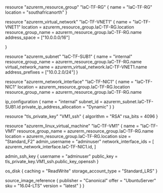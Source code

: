 
resource "azurerm_resource_group" "IaC-TF-RG" {
  name     = "IaC-TF-RG"
  location = "southafricanorth"
}

resource "azurerm_virtual_network" "IaC-TF-VNET1" {
  name                = "IaC-TF-VNET1"
  location            = azurerm_resource_group.IaC-TF-RG.location
  resource_group_name = azurerm_resource_group.IaC-TF-RG.name
  address_space       = ["10.0.0.0/16"]

}

resource "azurerm_subnet" "IaC-TF-SUB1" {
  name                 = "internal"
  resource_group_name  = azurerm_resource_group.IaC-TF-RG.name
  virtual_network_name = azurerm_virtual_network.IaC-TF-VNET1.name
  address_prefixes     = ["10.0.2.0/24"]
}

resource "azurerm_network_interface" "IaC-TF-NIC1" {
  name                = "IaC-TF-NIC1"
  location            = azurerm_resource_group.IaC-TF-RG.location
  resource_group_name = azurerm_resource_group.IaC-TF-RG.name

  ip_configuration {
    name                          = "internal"
    subnet_id                     = azurerm_subnet.IaC-TF-SUB1.id
    private_ip_address_allocation = "Dynamic"
  }
}

resource "tls_private_key" "VM1_ssh" {
  algorithm = "RSA"
  rsa_bits  = 4096
}

resource "azurerm_linux_virtual_machine" "IaC-TF-VM1" {
  name                = "IaC-TF-VM1"
  resource_group_name = azurerm_resource_group.IaC-TF-RG.name
  location            = azurerm_resource_group.IaC-TF-RG.location
  size                = "Standard_F2"
  admin_username      = "adminuser"
  network_interface_ids = [
    azurerm_network_interface.IaC-TF-NIC1.id,
  ]

  admin_ssh_key {
    username   = "adminuser"
    public_key = tls_private_key.VM1_ssh.public_key_openssh
  }

  os_disk {
    caching              = "ReadWrite"
    storage_account_type = "Standard_LRS"
  }

  source_image_reference {
    publisher = "Canonical"
    offer     = "UbuntuServer"
    sku       = "16.04-LTS"
    version   = "latest"
  }
}
